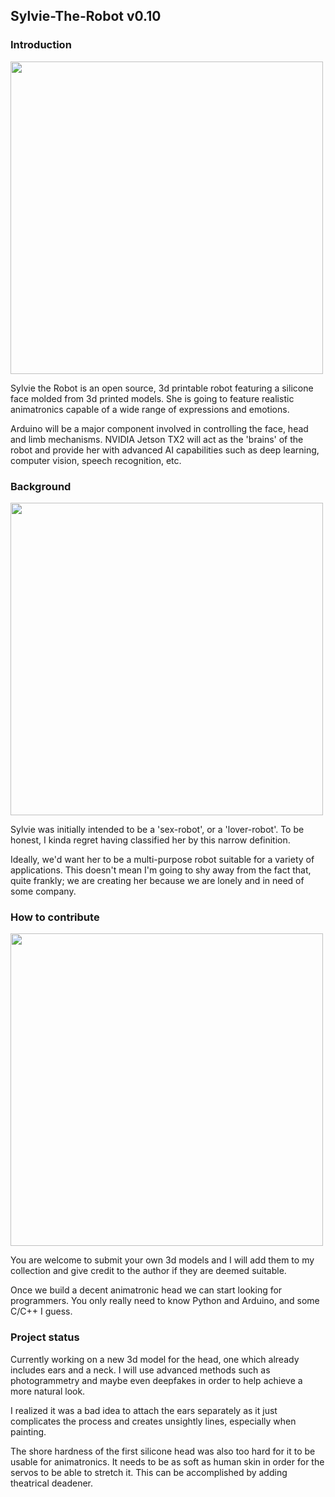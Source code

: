 ## Sylvie-The-Robot v0.10

### Introduction

<a href="url"><img src="https://github.com/misses-robot/Sylvie-The-Robot/blob/master/Screenshot%20from%202018-12-26%2014-32-04.png" width="500" ></a>

Sylvie the Robot is an open source, 3d printable robot featuring a silicone face molded from 3d printed models. 
She is going to feature realistic animatronics capable of a wide range of expressions and emotions. 

Arduino will be a major component involved in controlling the face, head and limb mechanisms. 
NVIDIA Jetson TX2 will act as the 'brains' of the robot and provide her with advanced AI capabilities such as 
deep learning, computer vision, speech recognition, etc.

### Background

<a href="url"><img src="https://github.com/misses-robot/Sylvie-The-Robot/blob/master/Screenshot%20from%202018-12-26%2014-31-16.png"  width="500" ></a>

Sylvie was initially intended to be a 'sex-robot', or a 'lover-robot'. To be honest, I kinda regret having classified her 
by this narrow definition.

Ideally, we'd want her to be a multi-purpose robot suitable for a variety of applications. This doesn't mean I'm
going to shy away from the fact that, quite frankly; we are creating her because we are lonely and in need of some company.

### How to contribute


<a href="url"><img src="https://github.com/misses-robot/Sylvie-The-Robot/blob/master/Screenshot%20from%202018-12-26%2014-23-11.png" width="500" ></a>

You are welcome to submit your own 3d models and I will add them to my collection and give credit to the author if they are
deemed suitable.

Once we build a decent animatronic head we can start looking for programmers. You only really need to know Python and Arduino,
and some C/C++ I guess.

### Project status

Currently working on a new 3d model for the head, one which already includes ears and a neck. I will use advanced methods such as photogrammetry and maybe even deepfakes in order to help achieve a more natural look. 

I realized it was a bad idea to attach the ears separately as it just complicates the process and creates unsightly lines, especially when painting.

The shore hardness of the first silicone head was also too hard for it to be usable for animatronics. It needs to be as soft as human skin in order for the servos to be able to stretch it. This can be accomplished by adding theatrical deadener.
